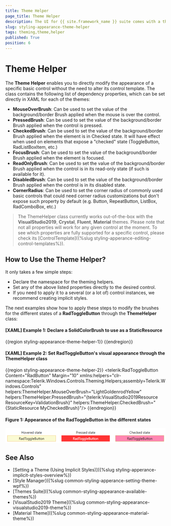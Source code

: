 ```yaml
---
title: Theme Helper
page_title: Theme Helper
description: The UI for {{ site.framework_name }} suite comes with a theming helper class which you can use to bring the theming of your application to a next level. 
slug: styling-appearance-theme-helper
tags: theming,theme,helper
published: True
position: 6
---
```


# Theme Helper

The **Theme Helper** enables you to directly modify the appearance of a specific basic control without the need to alter its control template. The class contains the following list of dependency properties, which can be set directly in XAML for each of the themes:

* **MouseOverBrush**: Can be used to set the value of the background/border Brush applied when the mouse is over the control.
* **PressedBrush**: Can be used to set the value of the background/border Brush applied when the control is pressed.
* **CheckedBrush**: Can be used to set the value of the background/border Brush applied when the element is in Checked state. It will have effect when used on elements that expose a "checked" state (ToggleButton, RadListBoxItem, etc.)
* **FocusBrush**: Can be used to set the value of the background/border Brush applied when the element is focused.
* **ReadOnlyBrush**: Can be used to set the value of the background/border Brush applied when the control is in its read-only state (if such is available for it).
* **DisabledBrush**: Can be used to set the value of the background/border Brush applied when the control is in its disabled state.
* **CornerRadius**: Can be used to set the corner radius of commonly used basic controls that could need corner radius customizations but don't expose such property by default (e.g. Button, RepeatButton, ListBox, RadComboBox, etc.)

> The ThemeHelper class currently works out-of-the-box with the **VisualStudio2019**, **Crystal**, **Fluent**, **Material** themes. Please note that not all properties will work for any given control at the moment. To see which properties are fully supported for a specific control, please check its [ControlTemplate]({%slug styling-apperance-editing-control-templates%}).

## How to Use the Theme Helper?

It only takes a few simple steps:

* Declare the namespace for the theming helpers.
* Set any of the above listed properties directly to the desired control.
* If you need to apply it to a several (or a lot of) control instances, we recommend creating implicit styles.

The next examples show how to apply these steps to modify the brushes for the different states of a **RadToggleButton** through the **ThemeHelper** class:

#### __[XAML] Example 1: Declare a SolidColorBrush to use as a StaticResource__
{{region styling-appearance-theme-helper-1}}
	<SolidColorBrush x:Key="MyCheckedBrush" Color="#FFFF86B1"/>
{{endregion}}

#### __[XAML] Example 2: Set RadToggleButton's visual appearance through the ThemeHelper class__
{{region styling-appearance-theme-helper-2}}
	<telerik:RadToggleButton Content="RadButton" 
							Margin="10"
							xmlns:helpers="clr-namespace:Telerik.Windows.Controls.Theming.Helpers;assembly=Telerik.Windows.Controls"
							helpers:ThemeHelper.MouseOverBrush="LightGoldenrodYellow"
							helpers:ThemeHelper.PressedBrush="{telerik:VisualStudio2019Resource ResourceKey=ValidationBrush}"
							helpers:ThemeHelper.CheckedBrush="{StaticResource MyCheckedBrush}"/>
{{endregion}}

#### **Figure 1: Appearance of the RadToggleButton in the different states**
![RadToggleButton States](/styling-and-appearance/images/styling-appearance-theme-helper-toggle-button-states.png)

## See Also

 * [Setting a Theme (Using  Implicit Styles)]({%slug styling-apperance-implicit-styles-overview%})
 * [Style Manager]({%slug common-styling-apperance-setting-theme-wpf%})
 * [Themes Suite]({%slug common-styling-appearance-available-themes%})
 * [VisualStudio2019 Theme]({%slug common-styling-appearance-visualstudio2019-theme%})
 * [Material Theme]({%slug common-styling-appearance-material-theme%})